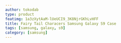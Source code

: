 ```yaml
---
author: tokodab
type: product
featimg: 1a3zXytAaM-lUeUCI9_3K8NjrGKhLvHFF
title: Fairy Tail Characers Samsung Galaxy S9 Case
tags: [samsung, galaxy, s9]
category: [samsung]
---
```

